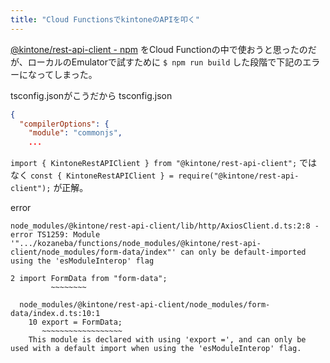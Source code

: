 ```yaml
---
title: "Cloud FunctionsでkintoneのAPIを叩く"
---
```


[@kintone/rest-api-client - npm](https://www.npmjs.com/package/@kintone/rest-api-client)
をCloud Functionの中で使おうと思ったのだが、ローカルのEmulatorで試すために
`$ npm run build`
した段階で下記のエラーになってしまった。

tsconfig.jsonがこうだから
tsconfig.json

```json
{
  "compilerOptions": {
    "module": "commonjs",
    ...
```


`import { KintoneRestAPIClient } from "@kintone/rest-api-client";`
ではなく
`const { KintoneRestAPIClient } = require("@kintone/rest-api-client");`
が正解。

error

```
node_modules/@kintone/rest-api-client/lib/http/AxiosClient.d.ts:2:8 - error TS1259: Module '".../kozaneba/functions/node_modules/@kintone/rest-api-client/node_modules/form-data/index"' can only be default-imported using the 'esModuleInterop' flag

2 import FormData from "form-data";
         ~~~~~~~~

  node_modules/@kintone/rest-api-client/node_modules/form-data/index.d.ts:10:1
    10 export = FormData;
       ~~~~~~~~~~~~~~~~~~
    This module is declared with using 'export =', and can only be used with a default import when using the 'esModuleInterop' flag.
```


